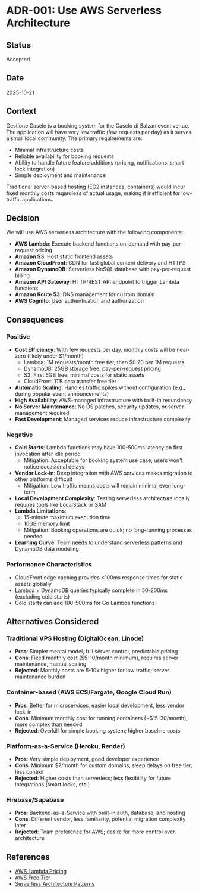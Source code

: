 # ADR-001: Use AWS Serverless Architecture

## Status

Accepted

## Date

2025-10-21

## Context

Gestione Caselo is a booking system for the Caselo di Salzan event venue. The application will have very low traffic (few requests per day) as it serves a small local community. The primary requirements are:

- Minimal infrastructure costs
- Reliable availability for booking requests
- Ability to handle future feature additions (pricing, notifications, smart lock integration)
- Simple deployment and maintenance

Traditional server-based hosting (EC2 instances, containers) would incur fixed monthly costs regardless of actual usage, making it inefficient for low-traffic applications.

## Decision

We will use AWS serverless architecture with the following components:

- **AWS Lambda**: Execute backend functions on-demand with pay-per-request pricing
- **Amazon S3**: Host static frontend assets
- **Amazon CloudFront**: CDN for fast global content delivery and HTTPS
- **Amazon DynamoDB**: Serverless NoSQL database with pay-per-request billing
- **Amazon API Gateway**: HTTP/REST API endpoint to trigger Lambda functions
- **Amazon Route 53**: DNS management for custom domain
- **AWS Cognito**: User authentication and authorization

## Consequences

### Positive

- **Cost Efficiency**: With few requests per day, monthly costs will be near-zero (likely under $1/month)
  - Lambda: 1M requests/month free tier, then $0.20 per 1M requests
  - DynamoDB: 25GB storage free, pay-per-request pricing
  - S3: First 5GB free, minimal costs for static assets
  - CloudFront: 1TB data transfer free tier
- **Automatic Scaling**: Handles traffic spikes without configuration (e.g., during popular event announcements)
- **High Availability**: AWS-managed infrastructure with built-in redundancy
- **No Server Maintenance**: No OS patches, security updates, or server management required
- **Fast Development**: Managed services reduce infrastructure complexity

### Negative

- **Cold Starts**: Lambda functions may have 100-500ms latency on first invocation after idle period
  - Mitigation: Acceptable for booking system use case; users won't notice occasional delays
- **Vendor Lock-in**: Deep integration with AWS services makes migration to other platforms difficult
  - Mitigation: Low traffic means costs will remain minimal even long-term
- **Local Development Complexity**: Testing serverless architecture locally requires tools like LocalStack or SAM
- **Lambda Limitations**:
  - 15-minute maximum execution time
  - 10GB memory limit
  - Mitigation: Booking operations are quick; no long-running processes needed
- **Learning Curve**: Team needs to understand serverless patterns and DynamoDB data modeling

### Performance Characteristics

- CloudFront edge caching provides <100ms response times for static assets globally
- Lambda + DynamoDB queries typically complete in 50-200ms (excluding cold starts)
- Cold starts can add 100-500ms for Go Lambda functions

## Alternatives Considered

### Traditional VPS Hosting (DigitalOcean, Linode)

- **Pros**: Simpler mental model, full server control, predictable pricing
- **Cons**: Fixed monthly cost ($5-10/month minimum), requires server maintenance, manual scaling
- **Rejected**: Monthly costs are 5-10x higher for low traffic; server maintenance burden

### Container-based (AWS ECS/Fargate, Google Cloud Run)

- **Pros**: Better for microservices, easier local development, less vendor lock-in
- **Cons**: Minimum monthly cost for running containers (~$15-30/month), more complex than needed
- **Rejected**: Overkill for simple booking system; higher baseline costs

### Platform-as-a-Service (Heroku, Render)

- **Pros**: Very simple deployment, good developer experience
- **Cons**: Minimum $7/month for custom domains, sleep delays on free tier, less control
- **Rejected**: Higher costs than serverless; less flexibility for future integrations (smart locks, etc.)

### Firebase/Supabase

- **Pros**: Backend-as-a-Service with built-in auth, database, and hosting
- **Cons**: Different vendor, less familiarity, potential migration complexity later
- **Rejected**: Team preference for AWS; desire for more control over architecture

## References

- [AWS Lambda Pricing](https://aws.amazon.com/lambda/pricing/)
- [AWS Free Tier](https://aws.amazon.com/free/)
- [Serverless Architecture Patterns](https://aws.amazon.com/serverless/)
